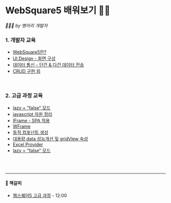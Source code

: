 # WebSquare5 배워보기 👩‍💻
*🐥🐣🐤 by 병아리 개발자*
<br/>

### 1. 개발자 교육

- [WebSquare5란?](./Beginners/Summary1.md)
- [UI Design - 화면 구성](./Beginners/Summary2.md)
- [데이터 통신 - 단건 & 다건 데이터 전송](./Beginners/Summary3.md)
- [CRUD 구현 외](./Summary4.md)
<br/>

### 2. 고급 과정 교육

- [lazy = "false" 모드](./Advanced/AdvSummary1.md)
- [javascript 자원 정리](./Advanced/AdvSummary2.md)
- [IFrame - SPA 적용](./Advanced/AdvSummary3.md)
- [WFrame](./Advanced/AdvSummary4.md)
- [동적 컴포넌트 생성](./Advanced/AdvSummary5.md)
- [대용량 data 성능개선 및 gridView 속성](./Advanced/AdvSummary6.md)
- [Excel Provider](./Advanced/AdvSummary7.md)
- [lazy = "false" 모드](./Advanced/AdvSummary8.md)

<br/>
<br/>
<hr>



#### 🔖 책갈피

- [웹스퀘어5 고급 과정](https://www.youtube.com/watch?v=uMDO9sRGKZk&list=PL7a9HhkvOVb0JAbcD8JrThjwssqAQSNAh&index=4) - 12:00
